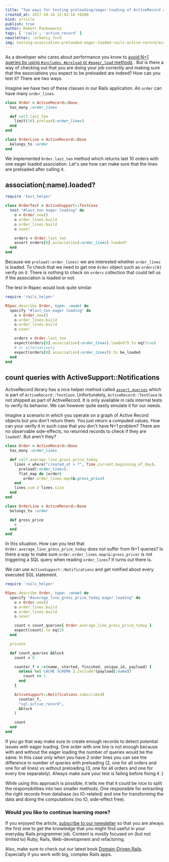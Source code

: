 ```yaml
---
title: "Two ways for testing preloading/eager-loading of ActiveRecord associations in Rails"
created_at: 2017-10-16 12:42:18 +0200
kind: article
publish: true
author: Robert Pankowecki
tags: [ 'rails', 'active_record' ]
newsletter: :arkency_form
img: testing-association-preloaded-eager-loaded-rails-active-record/association-tested-rspec-minitest.jpeg
---
```


As a developer who cares about performance you know to [avoid N+1 queries by using `#includes`, `#preload` or `#eager_load` methods](/2013/12/rails4-preloading/) . But is there a way of checking out that you are doing your job correctly and making sure that the associations you expect to be preloaded are indeed? How can you test it? There are two ways.

<!-- more -->

Imagine we have two of these classes in our Rails application. An `order` can have many `order_lines`.

```ruby
class Order < ActiveRecord::Base
  has_many :order_lines

  def self.last_ten
    limit(10).preload(:order_lines)
  end
end
```

```ruby
class OrderLine < ActiveRecord::Base
  belongs_to :order
end
```

We implemented `Order.last_ten` method which returns last 10 orders with one eager loaded association. Let's see how can make sure that the lines are preloaded after calling it.

## association(:name).loaded?

```ruby
require 'test_helper'

class OrderTest < ActiveSupport::TestCase
  test "#last_ten eager loading" do
    o = Order.new()
    o.order_lines.build
    o.order_lines.build
    o.save!

    orders = Order.last_ten
    assert orders[0].association(:order_lines).loaded?
  end
end
```

Because we `preload(:order_lines)` we are interested whether `order_lines` is loaded. To check that we need to get one `Order` object such as `orders[0]` verify on it. There is nothing to check on `orders` collection that could tell us if the association is loaded or not.

The test in Rspec would look quite similar

```ruby
require 'rails_helper'

RSpec.describe Order, type: :model do
  specify "#last_ten eager loading" do
    o = Order.new()
    o.order_lines.build
    o.order_lines.build
    o.save!

    orders = Order.last_ten
    expect(orders[0].association(:order_lines).loaded?).to eq(true)
    # or alternatively
    expect(orders[0].association(:order_lines)).to be_loaded
  end
end
```

## count queries with ActiveSupport::Notifications

ActiveRecord library has a nice helper method called [`assert_queries`](https://github.com/rails/rails/blob/e986cb49c8a475c48819cee451c73dbd005904c4/activerecord/test/cases/test_case.rb#L49) which is part of `ActiveRecord::TestCase`. Unfortunately, `ActiveRecord::TestCase` is not shipped as part of ActiveRecord. It is only available in rails internal tests to verify its behavior. We can however quite easily emulate it for our needs.

Imagine a scenario in which you operate on a graph of Active Record objects but you don't return them. You just return a computed values. How can your verify it in such case that you don't have N+1 problem? There are no observable side-effects, no returned records to check if they are `loaded?`. But aren't they?

```ruby
class Order < ActiveRecord::Base
  has_many :order_lines

  def self.average_line_gross_price_today
    lines = where("created_at > ?", Time.current.beginning_of_day).
      preload(:order_lines).
      flat_map do |order|
        order.order_lines.map(&:gross_price)
    end
    lines.sum / lines.size
  end
end

class OrderLine < ActiveRecord::Base
  belongs_to :order

  def gross_price
    # ...
  end
end
```

In this situation. How can you test that `Order.average_line_gross_price_today` does not suffer from N+1 queries? Is there a way to make sure `order.order_lines.map(&:gross_price)` is not triggering a SQL query when reading `order_lines`? It turns out there is.

We can use `ActiveSupport::Notifications` and get notified about every executed SQL statement.

```ruby
require 'rails_helper'

RSpec.describe Order, type: :model do
  specify "#average_line_gross_price_today eager loading" do
    o = Order.new()
    o.order_lines.build
    o.order_lines.build
    o.save!

    count = count_queries{ Order.average_line_gross_price_today }
    expect(count).to eq(2)
  end

  private

  def count_queries &block
    count = 0

    counter_f = ->(name, started, finished, unique_id, payload) {
      unless %w[ CACHE SCHEMA ].include?(payload[:name])
        count += 1
      end
    }

    ActiveSupport::Notifications.subscribed(
      counter_f,
      "sql.active_record",
      &block
    )

    count
  end
end
```

If you go that way make sure to create enough records to detect potential issues with eager loading. One order with one line is not enough because with and without the eager loading the number of queries would be the same. In this case only when you have 2 order lines you can see the difference in number of queries with preloading (2, one for all orders and one for all lines) vs without preloading (3, one for all orders and one for every line separately). Always make sure your test is failing before fixing it :)

While using this approach is possible, it tells me that it could be nice to split the responsibilities into two smaller methods. One responsible for extracting the right records from database (so IO-related) and one for transforming the data and doing the computations (no IO, side-effect free).

### Would you like to continue learning more?

If you enjoyed the article, [subscribe to our newsletter](http://arkency.com/newsletter) so that you are always the first one to get the knowledge that you might find useful in your everyday Rails programmer job. Content is mostly focused on (but not limited to) Ruby, Rails, Web-development and refactoring.

Also, make sure to check out our latest book [Domain-Driven Rails](/domain-driven-rails/). Especially if you work with big, complex Rails apps.